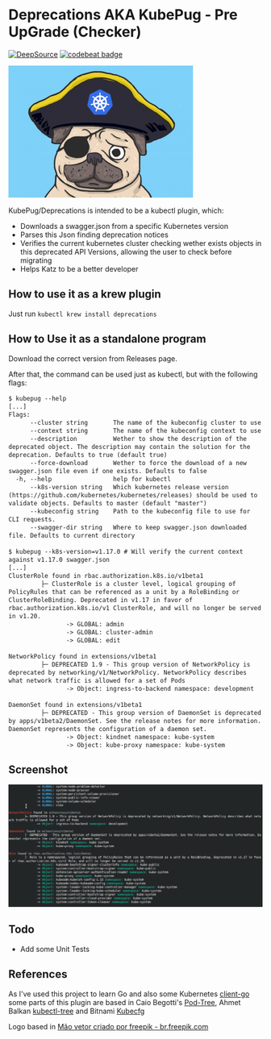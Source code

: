 # Deprecations  AKA KubePug - Pre UpGrade (Checker)
[![DeepSource](https://static.deepsource.io/deepsource-badge-light.svg)](https://deepsource.io/gh/rikatz/kubepug/?ref=repository-badge)
[![codebeat badge](https://codebeat.co/badges/6613fe8d-da81-42be-bb35-8094557a627d)](https://codebeat.co/projects/github-com-rikatz-kubepug-master)


![Kubepug](assets/kubepug.png)

KubePug/Deprecations is intended to be a kubectl plugin, which:

* Downloads a swagger.json from a specific Kubernetes version
* Parses this Json finding deprecation notices
* Verifies the current kubernetes cluster checking wether exists objects in this deprecated API Versions, allowing the user to check before migrating
* Helps Katz to be a better developer

## How to use it as a krew plugin

Just run ``kubectl krew install deprecations``

## How to Use it as a standalone program

Download the correct version from Releases page.

After that, the command can be used just as kubectl, but with the following flags:

```
$ kubepug --help
[...]
Flags:
      --cluster string       The name of the kubeconfig cluster to use
      --context string       The name of the kubeconfig context to use
      --description          Wether to show the description of the deprecated object. The description may contain the solution for the deprecation. Defaults to true (default true)
      --force-download       Wether to force the download of a new swagger.json file even if one exists. Defaults to false
  -h, --help                 help for kubectl
      --k8s-version string   Which kubernetes release version (https://github.com/kubernetes/kubernetes/releases) should be used to validate objects. Defaults to master (default "master")
      --kubeconfig string    Path to the kubeconfig file to use for CLI requests.
      --swagger-dir string   Where to keep swagger.json downloaded file. Defaults to current directory

$ kubepug --k8s-version=v1.17.0 # Will verify the current context against v1.17.0 swagger.json
[...]
ClusterRole found in rbac.authorization.k8s.io/v1beta1
         ├─ ClusterRole is a cluster level, logical grouping of PolicyRules that can be referenced as a unit by a RoleBinding or ClusterRoleBinding. Deprecated in v1.17 in favor of rbac.authorization.k8s.io/v1 ClusterRole, and will no longer be served in v1.20.
                -> GLOBAL: admin 
                -> GLOBAL: cluster-admin 
                -> GLOBAL: edit 

NetworkPolicy found in extensions/v1beta1
         ├─ DEPRECATED 1.9 - This group version of NetworkPolicy is deprecated by networking/v1/NetworkPolicy. NetworkPolicy describes what network traffic is allowed for a set of Pods
                -> Object: ingress-to-backend namespace: development

DaemonSet found in extensions/v1beta1
         ├─ DEPRECATED - This group version of DaemonSet is deprecated by apps/v1beta2/DaemonSet. See the release notes for more information. DaemonSet represents the configuration of a daemon set.
                -> Object: kindnet namespace: kube-system
                -> Object: kube-proxy namespace: kube-system

```

## Screenshot
![Kubepug](assets/screenshot.png)

## Todo
* Add some Unit Tests



## References

As I've used this project to learn Go and also some Kubernetes [client-go](https://github.com/kubernetes/client-go/) some parts of this plugin are based in Caio Begotti's [Pod-Tree](https://github.com/caiobegotti/Pod-Dive), Ahmet Balkan [kubectl-tree](https://github.com/ahmetb/kubectl-tree) and Bitnami [Kubecfg](https://github.com/bitnami/kubecfg)

Logo based in <a href="https://br.freepik.com/fotos-vetores-gratis/mao">Mão vetor criado por freepik - br.freepik.com</a>

